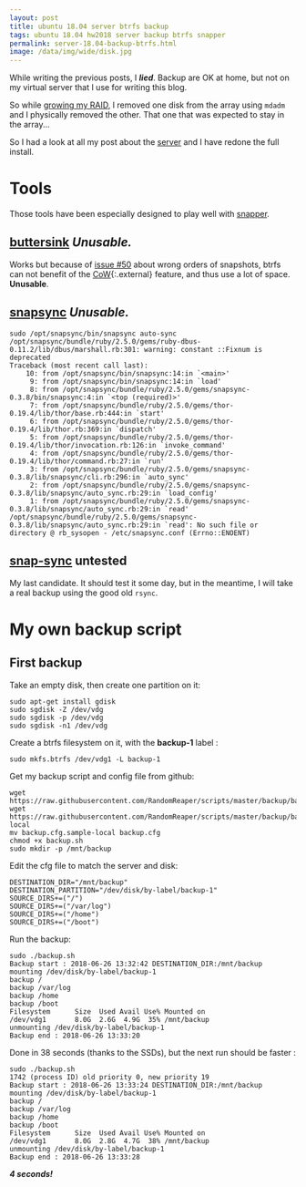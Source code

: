 ```yaml
---
layout: post
title: ubuntu 18.04 server btrfs backup
tags: ubuntu 18.04 hw2018 server backup btrfs snapper
permalink: server-18.04-backup-btrfs.html
image: /data/img/wide/disk.jpg
---
```


While writing the previous posts, I ***lied***. Backup are OK at home, but not
on my virtual server that I use for writing this blog.

So while [growing my RAID](/server-18.04-growing-raid-lvm.html), I removed one
disk from the array using `mdadm` and I physically removed the other. That one
that was expected to stay in the array...

So I had a look at all my post about the [server](/tag/server.html) and I have
redone the full install.

# Tools
Those tools have been especially designed to play well with [snapper](/tag/snapper.html).

## [buttersink](https://github.com/AmesCornish/buttersink) ***Unusable.***
Works but because of [issue #50](https://github.com/AmesCornish/buttersink/issues/50)
about wrong orders of snapshots, btrfs can not benefit of the [CoW](https://en.wikipedia.org/wiki/Copy-on-write){:.external}
feature, and thus use a lot of space. **Unusable**.

## [snapsync](https://github.com/doudou/snapsync) ***Unusable.***
```console
sudo /opt/snapsync/bin/snapsync auto-sync
/opt/snapsync/bundle/ruby/2.5.0/gems/ruby-dbus-0.11.2/lib/dbus/marshall.rb:301: warning: constant ::Fixnum is deprecated
Traceback (most recent call last):
	10: from /opt/snapsync/bin/snapsync:14:in `<main>'
	 9: from /opt/snapsync/bin/snapsync:14:in `load'
	 8: from /opt/snapsync/bundle/ruby/2.5.0/gems/snapsync-0.3.8/bin/snapsync:4:in `<top (required)>'
	 7: from /opt/snapsync/bundle/ruby/2.5.0/gems/thor-0.19.4/lib/thor/base.rb:444:in `start'
	 6: from /opt/snapsync/bundle/ruby/2.5.0/gems/thor-0.19.4/lib/thor.rb:369:in `dispatch'
	 5: from /opt/snapsync/bundle/ruby/2.5.0/gems/thor-0.19.4/lib/thor/invocation.rb:126:in `invoke_command'
	 4: from /opt/snapsync/bundle/ruby/2.5.0/gems/thor-0.19.4/lib/thor/command.rb:27:in `run'
	 3: from /opt/snapsync/bundle/ruby/2.5.0/gems/snapsync-0.3.8/lib/snapsync/cli.rb:296:in `auto_sync'
	 2: from /opt/snapsync/bundle/ruby/2.5.0/gems/snapsync-0.3.8/lib/snapsync/auto_sync.rb:29:in `load_config'
	 1: from /opt/snapsync/bundle/ruby/2.5.0/gems/snapsync-0.3.8/lib/snapsync/auto_sync.rb:29:in `read'
/opt/snapsync/bundle/ruby/2.5.0/gems/snapsync-0.3.8/lib/snapsync/auto_sync.rb:29:in `read': No such file or directory @ rb_sysopen - /etc/snapsync.conf (Errno::ENOENT)
```

## [snap-sync](https://github.com/wesbarnett/snap-sync) **untested**
My last candidate. It should test it some day, but in the meantime, I will take
a real backup using the good old `rsync`.

# My own backup script

## First backup
Take an empty disk, then create one partition on it:
```console
sudo apt-get install gdisk
sudo sgdisk -Z /dev/vdg
sudo sgdisk -p /dev/vdg
sudo sgdisk -n1 /dev/vdg
```
Create a btrfs filesystem on it, with the **backup-1** label : 
```console
sudo mkfs.btrfs /dev/vdg1 -L backup-1
```

Get my backup script and config file from github:
```console
wget https://raw.githubusercontent.com/RandomReaper/scripts/master/backup/backup.sh
wget https://raw.githubusercontent.com/RandomReaper/scripts/master/backup/backup.cfg.sample-local
mv backup.cfg.sample-local backup.cfg
chmod +x backup.sh
sudo mkdir -p /mnt/backup
```

Edit the cfg file to match the server and disk:
```config
DESTINATION_DIR="/mnt/backup"
DESTINATION_PARTITION="/dev/disk/by-label/backup-1"
SOURCE_DIRS+=("/")
SOURCE_DIRS+=("/var/log")
SOURCE_DIRS+=("/home")
SOURCE_DIRS+=("/boot")
```

Run the backup:

```console
sudo ./backup.sh
Backup start : 2018-06-26 13:32:42 DESTINATION_DIR:/mnt/backup
mounting /dev/disk/by-label/backup-1
backup /
backup /var/log
backup /home
backup /boot
Filesystem      Size  Used Avail Use% Mounted on
/dev/vdg1       8.0G  2.6G  4.9G  35% /mnt/backup
unmounting /dev/disk/by-label/backup-1
Backup end : 2018-06-26 13:33:20
```
Done in 38 seconds (thanks to the SSDs), but the next run should be faster : 
```
sudo ./backup.sh
1742 (process ID) old priority 0, new priority 19
Backup start : 2018-06-26 13:33:24 DESTINATION_DIR:/mnt/backup
mounting /dev/disk/by-label/backup-1
backup /
backup /var/log
backup /home
backup /boot
Filesystem      Size  Used Avail Use% Mounted on
/dev/vdg1       8.0G  2.8G  4.7G  38% /mnt/backup
unmounting /dev/disk/by-label/backup-1
Backup end : 2018-06-26 13:33:28
```

***4 seconds!***
